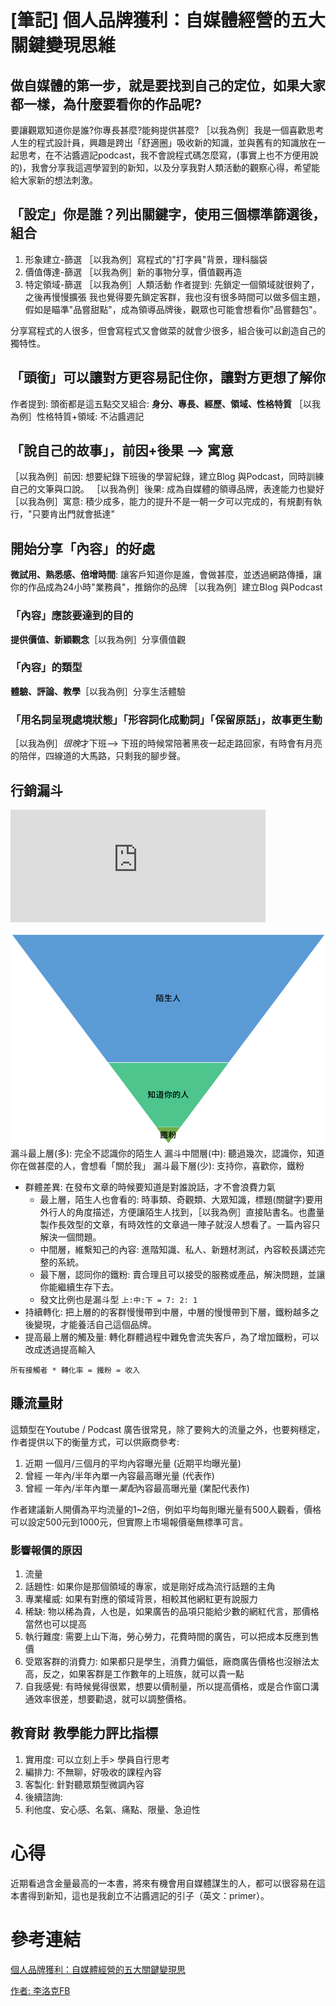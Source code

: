 # [筆記] 個人品牌獲利：自媒體經營的五大關鍵變現思維



## 做自媒體的第一步，就是要找到自己的定位，如果大家都一樣，為什麼要看你的作品呢?
要讓觀眾知道你是誰?你專長甚麼?能夠提供甚麼?
 ［以我為例］我是一個喜歡思考人生的程式設計員，興趣是跨出「舒適圈」吸收新的知識，並與舊有的知識放在一起思考，在不沾醬週記podcast，我不會說程式碼怎麼寫，(事實上也不方便用說的)，我會分享我這週學習到的新知，以及分享我對人類活動的觀察心得，希望能給大家新的想法刺激。

<!--more-->

## 「設定」你是誰？列出關鍵字，使用三個標準篩選後，組合
1. 形象建立-篩選 ［以我為例］寫程式的"打字員"背景，理科腦袋
2. 價值傳達-篩選 ［以我為例］新的事物分享，價值觀再造
3. 特定領域-篩選 ［以我為例］人類活動
作者提到: 先鎖定一個領域就很夠了，之後再慢慢擴張
我也覺得要先鎖定客群，我也沒有很多時間可以做多個主題，假如是瞄準"品嘗甜點"，成為領導品牌後，觀眾也可能會想看你"品嘗麵包"。

分享寫程式的人很多，但會寫程式又會做菜的就會少很多，組合後可以創造自己的獨特性。

## 「頭銜」可以讓對方更容易記住你，讓對方更想了解你
作者提到: 頭銜都是這五點交叉組合:
**身分、專長、經歷、領域、性格特質**
［以我為例］性格特質+領域: 不沾醬週記

## 「說自己的故事」，前因+後果 --> 寓意
［以我為例］前因: 想要紀錄下班後的學習紀錄，建立Blog 與Podcast，同時訓練自己的文筆與口說。
［以我為例］後果: 成為自媒體的領導品牌，表達能力也變好
［以我為例］寓意: 積少成多，能力的提升不是一朝一夕可以完成的，有規劃有執行，"只要肯出門就會抵達"

## 開始分享「內容」的好處
**微試用、熟悉感、倍增時間**: 讓客戶知道你是誰，會做甚麼，並透過網路傳播，讓你的作品成為24小時"業務員"，推銷你的品牌
［以我為例］建立Blog 與Podcast

### 「內容」應該要達到的目的
**提供價值、新穎觀念**［以我為例］分享價值觀

### 「內容」的類型
**體驗、評論、教學**［以我為例］分享生活體驗

### 「用名詞呈現處境狀態」「形容詞化成動詞」「保留原話」，故事更生動
［以我為例］*很晚*才下班--> 下班的時候常陪著黑夜一起走路回家，有時會有月亮的陪伴，四線道的大馬路，只剩我的腳步聲。


## 行銷漏斗
<iframe src="https://open.firstory.me/embed/story/cl4lfopla01k101uc3smm9u0h" height="180" width="81%" frameborder="0" scrolling="no"></iframe>

![漏斗](ex1.png)
漏斗最上層(多): 完全不認識你的陌生人
漏斗中間層(中): 聽過幾次，認識你，知道你在做甚麼的人，會想看「關於我」
漏斗最下層(少): 支持你，喜歡你，鐵粉

-  群體差異: 在發布文章的時候要知道是對誰說話，才不會浪費力氣
   - 最上層，陌生人也會看的: 時事類、奇觀類、大眾知識，標題(關鍵字)要用外行人的角度描述，方便讓陌生人找到，［以我為例］直接貼書名。也盡量製作長效型的文章，有時效性的文章過一陣子就沒人想看了。一篇內容只解決一個問題。
   - 中間層，維繫知己的內容: 進階知識、私人、新題材測試，內容較長講述完整的系統。
   - 最下層，認同你的鐵粉: 賣合理且可以接受的服務或產品，解決問題，並讓你能繼續生存下去。
   - 發文比例也是漏斗型 ``` 上:中:下 = 7: 2: 1 ``` 
-  持續轉化: 把上層的的客群慢慢帶到中層，中層的慢慢帶到下層，鐵粉越多之後變現，才能養活自己這個品牌。
-  提高最上層的觸及量: 轉化群體過程中難免會流失客戶，為了增加鐵粉，可以改成透過提高輸入 

``` 所有接觸者 * 轉化率 = 鐵粉 = 收入 ```


## 賺流量財
這類型在Youtube / Podcast 廣告很常見，除了要夠大的流量之外，也要夠穩定，作者提供以下的衡量方式，可以供廠商參考:
1. 近期 一個月/三個月的平均內容曝光量 (近期平均曝光量)
2. 曾經 一年內/半年內單一內容最高曝光量 (代表作)
3. 曾經 一年內/半年內單一*業配*內容最高曝光量 (業配代表作)

作者建議新人開價為平均流量的1~2倍，例如平均每則曝光量有500人觀看，價格可以設定500元到1000元，但實際上市場報價毫無標準可言。

### 影響報價的原因
1. 流量
2. 話題性: 如果你是那個領域的專家，或是剛好成為流行話題的主角
3. 專業權威: 如果有對應的領域背景，相較其他網紅更有說服力
4. 稀缺: 物以稀為貴，人也是，如果廣告的品項只能給少數的網紅代言，那價格當然也可以提高
5. 執行難度: 需要上山下海，勞心勞力，花費時間的廣告，可以把成本反應到售價
6. 受眾客群的消費力: 如果都只是學生，消費力偏低，廠商廣告價格也沒辦法太高，反之，如果客群是工作數年的上班族，就可以貴一點
7. 自我感覺: 有時候覺得很累，想要以價制量，所以提高價格，或是合作窗口溝通效率很差，想要勸退，就可以調整價格。


## 教育財 教學能力評比指標
1. 實用度: 可以立刻上手> 學員自行思考
2. 編排力: 不無聊，好吸收的課程內容
3. 客製化: 針對聽眾類型微調內容
4. 後續諮詢: 
5. 利他度、安心感、名氣、痛點、限量、急迫性

# 心得
近期看過含金量最高的一本書，將來有機會用自媒體謀生的人，都可以很容易在這本書得到新知，這也是我創立不沾醬週記的引子（英文：primer）。

# 參考連結
[個人品牌獲利：自媒體經營的五大關鍵變現思](https://www.books.com.tw/products/0010876387)

[作者: 李洛克FB](https://www.facebook.com/Rock.Lee.Novels)

